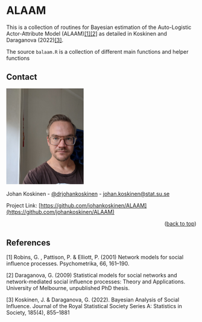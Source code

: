 # ALAAM

This is a collection of routines for Bayesian estimation of the Auto-Logistic Actor-Attribute Model (ALAAM)[[1]](#1)[[2]](#2) as detailed in Koskinen and Daraganova (2022)[[3]](#3).

The source `balaam.R` is a collection of different main functions and helper functions
<!-- CONTACT -->
## Contact

<img src="images/koskinen_johan.jpg" alt="Me" width="205.2" height="254.4">

Johan Koskinen - [@drjohankoskinen](https://twitter.com/drjohankoskinen) - johan.koskinen@stat.su.se

Project Link: [https://github.com/johankoskinen/ALAAM](https://github.com/johankoskinen/ALAAM)

<p align="right">(<a href="#readme-top">back to top</a>)</p>

## References
<a id="1">[1]</a> 
Robins, G. , Pattison, P. & Elliott, P. (2001)
Network models for social influence processes.
Psychometrika, 66, 161–190.

<a id="2">[2]</a> 
Daraganova, G. (2009)
Statistical models for social networks and network-mediated social influence processes: Theory and Applications.
University of Melbourne, unpublished PhD thesis.

<a id="3">[3]</a> 
Koskinen, J. & Daraganova, G. (2022).
Bayesian Analysis of Social Influence.
Journal of the Royal Statistical Society Series A: Statistics in Society, 185(4), 855–1881


